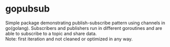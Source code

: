 # gopubsub
Simple package demonstrating publish-subscribe pattern using channels in go(golang). Subscribers and publishers run in different goroutines and are able to subscribe to a topic and share data. 
<br/>Note: first iteration and not cleaned or optimized in any way.
